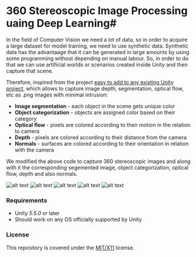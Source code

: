 # 360 Stereoscopic Image Processing uaing Deep Learning#
In the field of Computer Vision we need a lot of data, so in order to acquire a large dataset for model training, we need to use synthetic data. Synthetic data has the advantaage that it can be generated in large amounts by using some programming without depending on manual labour. So, in order to do that we can use artificial worlds or scenarios created inside Unity and then capture that scene.

Therefore, inspired from the project [easy to add to any existing Unity project](../../wiki/Installation), which allows to capture image depth, segmentation, optical flow, etc as .png images with minimal intrusion:

* __Image segmentation__ - each object in the scene gets unique color
* __Object categorization__ - objects are assigned color based on their category
* __Optical flow__ - pixels are colored according to their motion in the relation to camera
* __Depth__ - pixels are colored according to their distance from the camera
* __Normals__ - surfaces are colored according to their orientation in relation with the camera 

We modified the above code to capture 360 stereoscopic images and along with it the corresponding segemented image, object categorization, optical flow, depth and also normals. 

![alt text](img1.png)
![alt text](img2.png)
![alt text](img3.png)
![alt text](img4.png)
![alt text](img5.png)




### Requirements ###
* Unity *5.5.0* or later
* Should work on any OS officially supported by Unity

### License ###
This repository is covered under the [MIT/X11](LICENSE.TXT) license.

